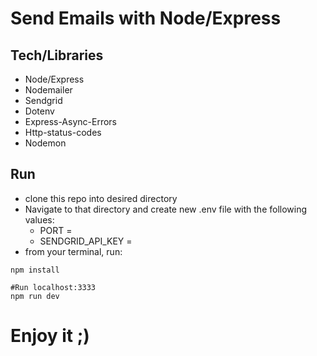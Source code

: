 # Send Emails with Node/Express

## Tech/Libraries
- Node/Express
- Nodemailer
- Sendgrid
- Dotenv
- Express-Async-Errors
- Http-status-codes
- Nodemon

## Run

- clone this repo into desired directory
- Navigate to that directory and create new .env file with the following values:
    - PORT = 
    - SENDGRID_API_KEY =
- from your terminal, run:
```
npm install

#Run localhost:3333
npm run dev
```

# Enjoy it ;) 

